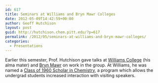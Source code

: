 ```yaml
---
id: 617
title: Seminars at Williams and Bryn Mawr Colleges
date: 2012-05-09T14:42:59+00:00
author: Geoff Hutchison
layout: post
guid: http://hutchison.chem.pitt.edu/?p=617
permalink: /2012/05/seminars-at-williams-and-bryn-mawr-colleges/
categories:
  - Presentations
---
```

Earlier this semester, Prof. Hutchison gave talks at [Williams College](http://www.williams.edu/) (his alma mater) and [Bryn Mawr](http://www.brynmawr.edu/) on work in the group. At Williams, he was named a [Class of 1960 Scholar in Chemistry](https://calendar.williams.edu/event/chemistry_department_and_class_of_1960_scholars_colloquium_8739), a program which allows the undergrad students increased interaction with visiting speakers.